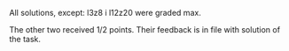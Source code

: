 All solutions, except: l3z8 i l12z20 were graded max.

The other two received 1/2 points. Their feedback is in file with solution of the task.